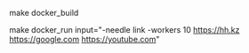 make docker_build

make docker_run input="-needle link -workers 10 https://hh.kz https://google.com https://youtube.com"
